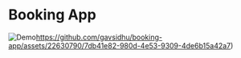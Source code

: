 # Booking App
![Demo](https://github.com/gavsidhu/booking-app/assets/22630790/7db41e82-980d-4e53-9309-4de6b15a42a7)https://github.com/gavsidhu/booking-app/assets/22630790/7db41e82-980d-4e53-9309-4de6b15a42a7)

